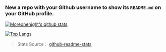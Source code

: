 ### New a repo with your Github username to show its `README.md` on your GitHub profile.

[![Moreonenight's github stats](https://github-readme-stats.vercel.app/api?username=moreonenight&show_icons=true)](https://github.com/anuraghazra/github-readme-stats)

[![Top Langs](https://github-readme-stats.vercel.app/api/top-langs/?username=moreonenight&layout=compact)](https://github.com/anuraghazra/github-readme-stats)

> Stats Source： [github-readme-stats](https://github.com/anuraghazra/github-readme-stats)


